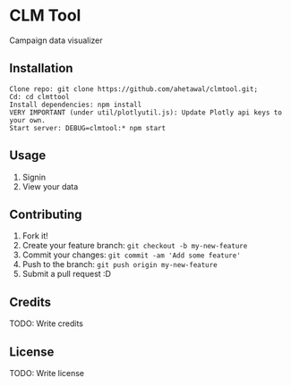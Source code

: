 # CLM Tool

Campaign data visualizer

## Installation


```
Clone repo: git clone https://github.com/ahetawal/clmtool.git;
Cd: cd clmttool
Install dependencies: npm install
VERY IMPORTANT (under util/plotlyutil.js): Update Plotly api keys to your own.
Start server: DEBUG=clmtool:* npm start
```

## Usage

1. Signin
2. View your data

## Contributing

1. Fork it!
2. Create your feature branch: `git checkout -b my-new-feature`
3. Commit your changes: `git commit -am 'Add some feature'`
4. Push to the branch: `git push origin my-new-feature`
5. Submit a pull request :D

## Credits

TODO: Write credits

## License

TODO: Write license
